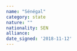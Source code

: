 ```yaml
---
name: "Sénégal"
category: state
nature: ""
nationality: SEN
alliance: 
date_signed: '2018-11-12'
---
```

    